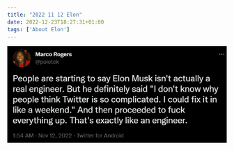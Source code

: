 ```yaml
---
title: "2022 11 12 Elon"
date: 2022-12-23T18:27:31+01:00
tags: ['About Elon']
---
```


![](image.png)
